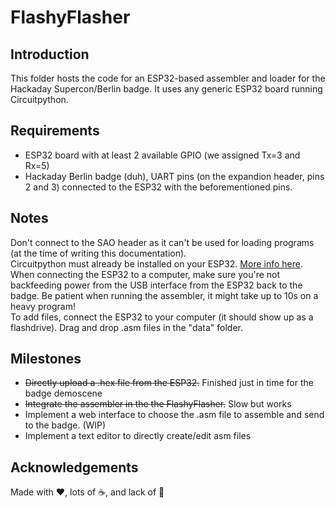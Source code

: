 # FlashyFlasher

## Introduction

This folder hosts the code for an ESP32-based assembler and loader for the Hackaday Supercon/Berlin badge. 
It uses any generic ESP32 board running Circuitpython. 

## Requirements 
 - ESP32 board with at least 2 available GPIO (we assigned Tx=3 and Rx=5)
 - Hackaday Berlin badge (duh), UART pins (on the expandion header, pins 2 and 3) connected to the ESP32 with the beforementioned pins.
 
## Notes
Don't connect to the SAO header as it can't be used for loading programs (at the time of writing this documentation).  
Circuitpython must already be installed on your ESP32. [More info here](https://learn.adafruit.com/circuitpython-with-esp32-quick-start/installing-circuitpython).  
When connecting the ESP32 to a computer, make sure you're not backfeeding power from the USB interface from the ESP32 back to the badge. 
Be patient when running the assembler, it might take up to 10s on a heavy program!  
To add files, connect the ESP32 to your computer (it should show up as a flashdrive). Drag and drop .asm files in the "data" folder.  



## Milestones
 - ~~Directly upload a .hex file from the ESP32.~~ Finished just in time for the badge demoscene
 - ~~Integrate the assembler in the the FlashyFlasher.~~ Slow but works
 - Implement a web interface to choose the .asm file to assemble and send to the badge. (WIP)
 - Implement a text editor to directly create/edit asm files

## Acknowledgements

Made with ❤️, lots of ☕️, and lack of 🛌
